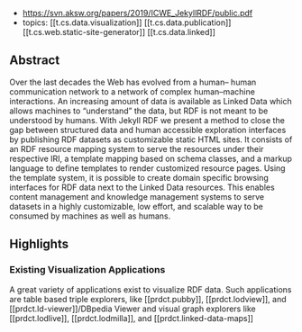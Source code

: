 
- https://svn.aksw.org/papers/2019/ICWE_JekyllRDF/public.pdf
- topics: [[t.cs.data.visualization]] [[t.cs.data.publication]] [[t.cs.web.static-site-generator]] [[t.cs.data.linked]]


## Abstract

Over the last decades the Web has evolved from a human– human communication network to a network of complex human–machine interactions. An increasing amount of data is available as Linked Data which allows machines to “understand” the data, but RDF is not meant to be understood by humans. With Jekyll RDF we present a method to close the gap between structured data and human accessible exploration interfaces by publishing RDF datasets as customizable static HTML sites. It consists of an RDF resource mapping system to serve the resources under their respective IRI, a template mapping based on schema classes, and a markup language to define templates to render customized resource pages. Using the template system, it is possible to create domain specific browsing interfaces for RDF data next to the Linked Data resources. This enables content management and knowledge management systems to serve datasets in a highly customizable, low effort, and scalable way to be consumed by machines as well as humans.

## Highlights

### Existing Visualization Applications

A great variety of applications exist to visualize RDF data. Such applications are table based triple explorers, like [[prdct.pubby]], [[prdct.lodview]], and [[prdct.ld-viewer]]/DBpedia Viewer and visual graph explorers like [[prdct.lodlive]], [[prdct.lodmilla]], and [[prdct.linked-data-maps]]
